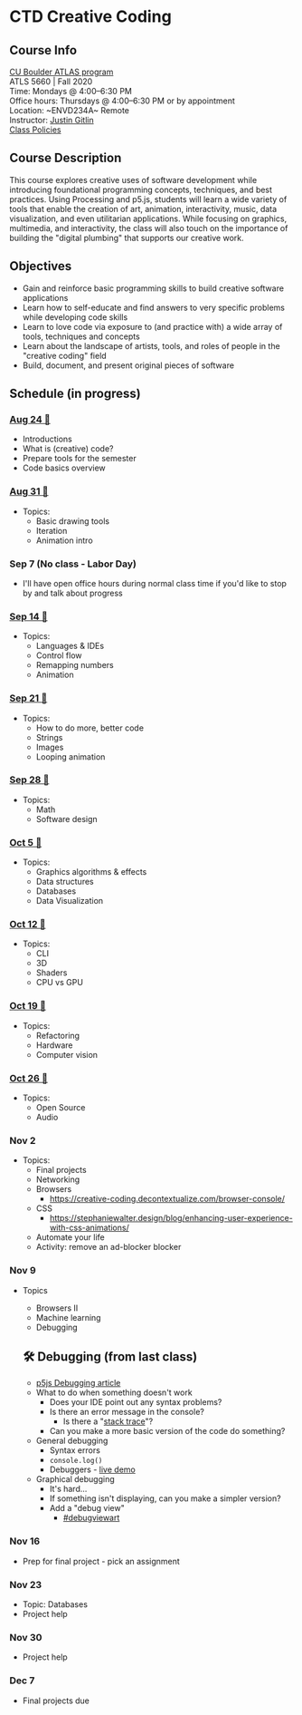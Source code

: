 # CTD Creative Coding

## Course Info

[CU Boulder ATLAS program](https://www.colorado.edu/atlas/academics/graduate/ms-technology-media-society) <br>
ATLS 5660 | Fall 2020 <br>
Time: Mondays @ 4:00–6:30 PM <br>
Office hours: Thursdays @ 4:00–6:30 PM or by appointment <br>
Location: ~ENVD234A~ Remote <br>
Instructor: [Justin Gitlin](https://cacheflowe.com) <br>
[Class Policies](./docs/policies.md)

## Course Description

This course explores creative uses of software development while introducing foundational programming concepts, techniques, and best practices. Using Processing and p5.js, students will learn a wide variety of tools that enable the creation of art, animation, interactivity, music, data visualization, and even utilitarian applications. While focusing on graphics, multimedia, and interactivity, the class will also touch on the importance of building the "digital plumbing" that supports our creative work.

## Objectives

* Gain and reinforce basic programming skills to build creative software applications
* Learn how to self-educate and find answers to very specific problems while developing code skills
* Learn to love code via exposure to (and practice with) a wide array of tools, techniques and concepts
* Learn about the landscape of artists, tools, and roles of people in the "creative coding" field
* Build, document, and present original pieces of software

## Schedule (in progress)

### [Aug 24 🔗](./classes/2020-08-24-aug-24.md)

* Introductions
* What is (creative) code?
* Prepare tools for the semester
* Code basics overview

### [Aug 31 🔗](./classes/2020-08-31-aug-31.md)

* Topics:
  * Basic drawing tools
  * Iteration
  * Animation intro

### Sep 7 (No class - Labor Day)

* I'll have open office hours during normal class time if you'd like to stop by and talk about progress

### [Sep 14 🔗](./classes/2020-09-14-sep-14.md)

* Topics:
  * Languages & IDEs
  * Control flow
  * Remapping numbers
  * Animation

### [Sep 21 🔗](./classes/2020-09-21-sep-21.md)

* Topics:
  * How to do more, better code
  * Strings
  * Images
  * Looping animation

### [Sep 28 🔗](./classes/2020-09-28-sep-28.md)

* Topics:
  * Math
  * Software design

### [Oct 5 🔗](./classes/2020-10-05-oct-05.md)

* Topics:
  * Graphics algorithms & effects
  * Data structures
  * Databases
  * Data Visualization

### [Oct 12 🔗](./classes/2020-10-12-oct-12.md)

* Topics:
  * CLI
  * 3D
  * Shaders
  * CPU vs GPU

### [Oct 19 🔗](./classes/2020-10-19-oct-19.md)

* Topics:
  * Refactoring
  * Hardware
  * Computer vision

### [Oct 26 🔗](./classes/2020-10-26-oct-26.md)

* Topics:
  * Open Source
  * Audio

### Nov 2

* Topics:
  * Final projects
  * Networking
  * Browsers
    * https://creative-coding.decontextualize.com/browser-console/
  * CSS
    * https://stephaniewalter.design/blog/enhancing-user-experience-with-css-animations/
  * Automate your life
  * Activity: remove an ad-blocker blocker

### Nov 9
* Topics
  * Browsers II
  * Machine learning
  * Debugging

  ## 🛠️ Debugging (from last class)

  * [p5js Debugging article](https://p5js.org/learn/debugging.html)
  * What to do when something doesn't work
    * Does your IDE point out any syntax problems?
    * Is there an error message in the console?
      * Is there a "[stack trace](https://en.wikipedia.org/wiki/Stack_trace)"?
    * Can you make a more basic version of the code do something?
  * General debugging
    * Syntax errors
    * `console.log()`
    * Debuggers - [live demo](http://localhost/haxademic.js/demo/#three-scene)
  * Graphical debugging
    * It's hard...
    * If something isn't displaying, can you make a simpler version?
    * Add a "debug view"
      * [#debugviewart](https://www.instagram.com/explore/tags/debugviewart/)



### Nov 16
* Prep for final project - pick an assignment

### Nov 23
* Topic: Databases
* Project help

### Nov 30
* Project help

### Dec 7
* Final projects due
